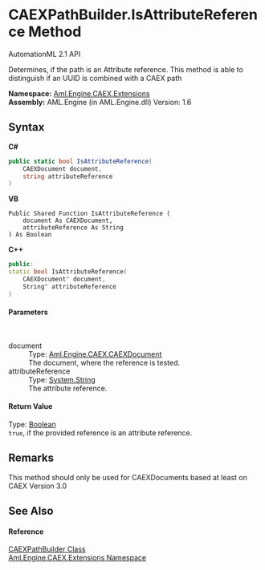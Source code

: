 # CAEXPathBuilder.IsAttributeReference Method 
AutomationML 2.1 API 

Determines, if the path is an Attribute reference. This method is able to distinguish if an UUID is combined with a CAEX path

**Namespace:**&nbsp;<a href="N_Aml_Engine_CAEX_Extensions">Aml.Engine.CAEX.Extensions</a><br />**Assembly:**&nbsp;AML.Engine (in AML.Engine.dll) Version: 1.6

## Syntax

**C#**<br />
``` C#
public static bool IsAttributeReference(
	CAEXDocument document,
	string attributeReference
)
```

**VB**<br />
``` VB
Public Shared Function IsAttributeReference ( 
	document As CAEXDocument,
	attributeReference As String
) As Boolean
```

**C++**<br />
``` C++
public:
static bool IsAttributeReference(
	CAEXDocument^ document, 
	String^ attributeReference
)
```


#### Parameters
&nbsp;<dl><dt>document</dt><dd>Type: <a href="T_Aml_Engine_CAEX_CAEXDocument">Aml.Engine.CAEX.CAEXDocument</a><br />The document, where the reference is tested.</dd><dt>attributeReference</dt><dd>Type: <a href="https://docs.microsoft.com/dotnet/api/system.string" target="_parent" rel="noopener noreferrer">System.String</a><br />The attribute reference.</dd></dl>

#### Return Value
Type: <a href="https://docs.microsoft.com/dotnet/api/system.boolean" target="_parent" rel="noopener noreferrer">Boolean</a><br />`true`, if the provided reference is an attribute reference.

## Remarks
This method should only be used for CAEXDocuments based at least on CAEX Version 3.0

## See Also


#### Reference
<a href="T_Aml_Engine_CAEX_Extensions_CAEXPathBuilder">CAEXPathBuilder Class</a><br /><a href="N_Aml_Engine_CAEX_Extensions">Aml.Engine.CAEX.Extensions Namespace</a><br />